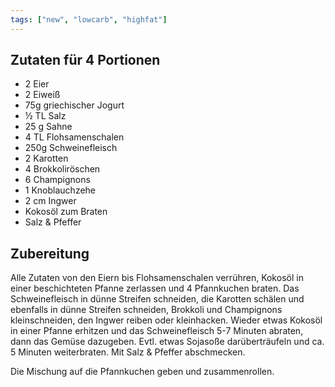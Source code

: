 ```yaml
---
tags: ["new", "lowcarb", "highfat"]
---
```


## Zutaten für 4 Portionen
- 2     Eier
- 2     Eiweiß
- 75g   griechischer Jogurt
- ½ TL  Salz
- 25 g  Sahne
- 4 TL  Flohsamenschalen
- 250g  Schweinefleisch
- 2     Karotten
- 4     Brokkoliröschen
- 6     Champignons
- 1     Knoblauchzehe
- 2 cm  Ingwer
- Kokosöl zum Braten
- Salz & Pfeffer

## Zubereitung

Alle Zutaten von den Eiern bis Flohsamenschalen verrühren, Kokosöl in einer beschichteten Pfanne zerlassen und 4 Pfannkuchen braten.
Das Schweinefleisch in dünne Streifen schneiden, die Karotten schälen und ebenfalls in dünne Streifen schneiden, Brokkoli und Champignons kleinschneiden, den Ingwer reiben oder kleinhacken.
Wieder etwas Kokosöl in einer Pfanne erhitzen und das Schweinefleisch 5-7 Minuten abraten, dann das Gemüse dazugeben. Evtl. etwas Sojasoße darüberträufeln und ca. 5 Minuten weiterbraten. Mit Salz & Pfeffer abschmecken.

Die Mischung auf die Pfannkuchen geben und zusammenrollen.
